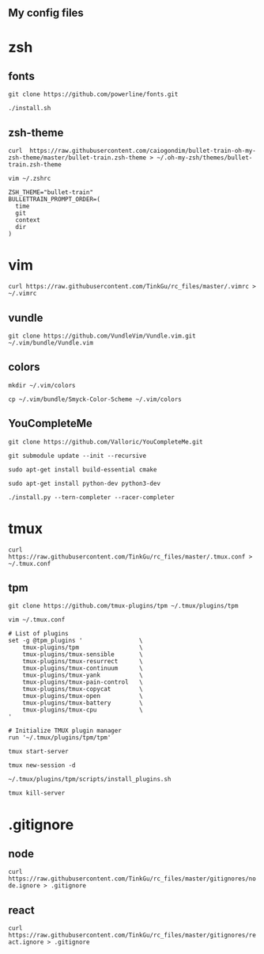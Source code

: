 My config files
---
# zsh
## fonts
`git clone https://github.com/powerline/fonts.git`

`./install.sh`

## zsh-theme
`curl  https://raw.githubusercontent.com/caiogondim/bullet-train-oh-my-zsh-theme/master/bullet-train.zsh-theme > ~/.oh-my-zsh/themes/bullet-train.zsh-theme`

`vim ~/.zshrc`
```
ZSH_THEME="bullet-train"
BULLETTRAIN_PROMPT_ORDER=(
  time
  git
  context
  dir
)
```

# vim
`curl https://raw.githubusercontent.com/TinkGu/rc_files/master/.vimrc > ~/.vimrc`

## vundle
`git clone https://github.com/VundleVim/Vundle.vim.git ~/.vim/bundle/Vundle.vim`

## colors
`mkdir ~/.vim/colors`

`cp ~/.vim/bundle/Smyck-Color-Scheme ~/.vim/colors`

## YouCompleteMe

`git clone https://github.com/Valloric/YouCompleteMe.git`

`git submodule update --init --recursive`

`sudo apt-get install build-essential cmake`

`sudo apt-get install python-dev python3-dev`

`./install.py --tern-completer --racer-completer`

# tmux
`curl https://raw.githubusercontent.com/TinkGu/rc_files/master/.tmux.conf > ~/.tmux.conf`

## tpm
`git clone https://github.com/tmux-plugins/tpm ~/.tmux/plugins/tpm`

`vim ~/.tmux.conf`
```
# List of plugins
set -g @tpm_plugins '                \
    tmux-plugins/tpm                 \
    tmux-plugins/tmux-sensible       \
    tmux-plugins/tmux-resurrect      \
    tmux-plugins/tmux-continuum      \
    tmux-plugins/tmux-yank           \
    tmux-plugins/tmux-pain-control   \
    tmux-plugins/tmux-copycat        \
    tmux-plugins/tmux-open           \
    tmux-plugins/tmux-battery        \
    tmux-plugins/tmux-cpu            \
'

# Initialize TMUX plugin manager
run '~/.tmux/plugins/tpm/tpm'
```

`tmux start-server`

`tmux new-session -d`

`~/.tmux/plugins/tpm/scripts/install_plugins.sh`

`tmux kill-server`

# .gitignore
## node
`curl https://raw.githubusercontent.com/TinkGu/rc_files/master/gitignores/node.ignore > .gitignore`
## react
`curl https://raw.githubusercontent.com/TinkGu/rc_files/master/gitignores/react.ignore > .gitignore`

